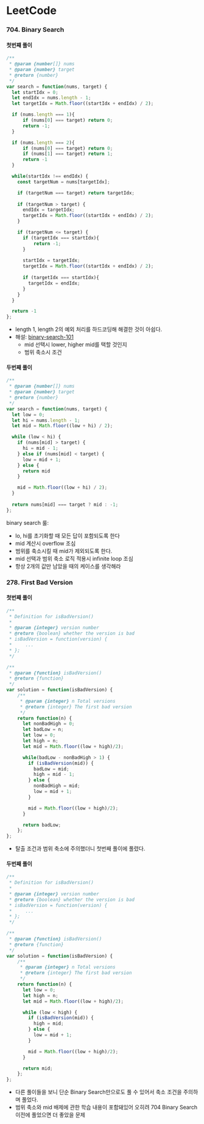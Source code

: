 # LeetCode

### 704. Binary Search

#### 첫번쨰 풀이

```javascript
/**
 * @param {number[]} nums
 * @param {number} target
 * @return {number}
 */
var search = function(nums, target) {
  let startIdx = 0;
  let endIdx = nums.length - 1;
  let targetIdx = Math.floor((startIdx + endIdx) / 2);

  if (nums.length === 1){
      if (nums[0] === target) return 0;
      return -1;
  }

  if (nums.length === 2){
      if (nums[0] === target) return 0;
      if (nums[1] === target) return 1;
      return -1
  }

  while(startIdx !== endIdx) {
    const targetNum = nums[targetIdx];

    if (targetNum === target) return targetIdx;
    
    if (targetNum > target) {
      endIdx = targetIdx;
      targetIdx = Math.floor((startIdx + endIdx) / 2);
    }

    if (targetNum <= target) {
      if (targetIdx === startIdx){
          return -1;
      }
        
      startIdx = targetIdx;
      targetIdx = Math.floor((startIdx + endIdx) / 2);
        
      if (targetIdx === startIdx){
        targetIdx = endIdx;
      }
    }
  }

  return -1
};
```

-  length 1, length 2의 예외 처리를 하드코딩해 해결한 것이 아쉽다.
-  해설: [binary-search-101](https://leetcode.com/problems/binary-search/solutions/423162/binary-search-101/)
    -  mid 선택시 lower, higher mid를 택할 것인지
    -  범위 축소시 조건

#### 두번째 풀이

```javascript
/**
 * @param {number[]} nums
 * @param {number} target
 * @return {number}
 */
var search = function(nums, target) {
  let low = 0;
  let hi = nums.length - 1;
  let mid = Math.floor((low + hi) / 2);

  while (low < hi) {
    if (nums[mid] > target) {
      hi = mid - 1;
    } else if (nums[mid] < target) {
      low = mid + 1;
    } else {
      return mid
    }

    mid = Math.floor((low + hi) / 2);
  }
  
  return nums[mid] === target ? mid : -1;
};
```

binary search 룰:

-  lo, hi를 초기화할 때 모든 답이 포함되도록 한다
-  mid 계산시 overflow 조심
-  범위를 축소시킬 때 mid가 제외되도록 한다.
-  mid 선택과 범위 축소 로직 적용시 infinite loop 조심
-  항상 2개의 값만 남았을 때의 케이스를 생각해라

### 278. First Bad Version

#### 첫번째 풀이

```javascript
/**
 * Definition for isBadVersion()
 * 
 * @param {integer} version number
 * @return {boolean} whether the version is bad
 * isBadVersion = function(version) {
 *     ...
 * };
 */

/**
 * @param {function} isBadVersion()
 * @return {function}
 */
var solution = function(isBadVersion) {
    /**
     * @param {integer} n Total versions
     * @return {integer} The first bad version
     */
    return function(n) {
      let nonBadHigh = 0;
      let badLow = n;
      let low = 0;
      let high = n;
      let mid = Math.floor((low + high)/2);

      while(badLow - nonBadHigh > 1) {
        if (isBadVersion(mid)) {
          badLow = mid;
          high = mid - 1;
        } else {
          nonBadHigh = mid;
          low = mid + 1;
        }

        mid = Math.floor((low + high)/2);
      }

      return badLow;
    };
};
```

-  탈출 조건과 범위 축소에 주의했더니 첫번째 풀이에 풀렸다.

#### 두번째 풀이

```javascript
/**
 * Definition for isBadVersion()
 * 
 * @param {integer} version number
 * @return {boolean} whether the version is bad
 * isBadVersion = function(version) {
 *     ...
 * };
 */

/**
 * @param {function} isBadVersion()
 * @return {function}
 */
var solution = function(isBadVersion) {
    /**
     * @param {integer} n Total versions
     * @return {integer} The first bad version
     */
    return function(n) {
      let low = 0;
      let high = n;
      let mid = Math.floor((low + high)/2);

      while (low < high) {
        if (isBadVersion(mid)) {
          high = mid;
        } else {
          low = mid + 1;
        }

        mid = Math.floor((low + high)/2);
      }

      return mid;
    };
};
```

-  다른 풀이들을 보니 단순 Binary Search만으로도 풀 수 있어서 축소 조건을 주의하며 풀었다.
-  범위 축소와 mid 배제에 관한 학습 내용이 포함돼있어 오히려 704 Binary Search 이전에 풀었으면 더 좋았을 문제